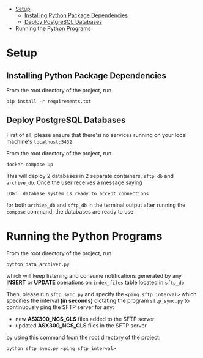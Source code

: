 - [Setup](#setup)
	- [Installing Python Package Dependencies](#installing-python-package-dependencies)
	- [Deploy PostgreSQL Databases](#deploy-postgresql-databases)
- [Running the Python Programs](#running-the-python-programs)
# Setup

##  Installing Python Package Dependencies

From the root directory of the project, run
```
pip install -r requirements.txt
```
## Deploy PostgreSQL Databases

First of all, please ensure that there'si no services running on your local machine's `localhost:5432`

From the root directory of the project, run 

```
docker-compose-up
```

This will deploy 2 databases in 2 separate containers, `sftp_db` and `archive_db`.  Once the user receives a message saying 

```
LOG:  database system is ready to accept connections
```

for both `archive_db` and `sftp_db` in the terminal output after running the `compose` command, the databases are ready to use

# Running the Python Programs

From the root directory of the project, run

```
python data_archiver.py
```

which will keep listening and consume notifications generated by any **INSERT** or **UPDATE** operations on `index_files` table located in `sftp_db`

Then, please run `sftp_sync.py` and specify the `<ping_sftp_interval>` which specifies the interval **(in seconds)** dictating the program `sftp_sync.py` to continuously ping the SFTP server for any:

- new **ASX300_NCS_CLS** files added to the SFTP server
- updated **ASX300_NCS_CLS** files in the SFTP server

by using this command from the root directory of the project:

```
python sftp_sync.py <ping_sftp_interval>
```




